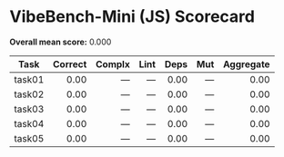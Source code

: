 # VibeBench-Mini (JS) Scorecard

**Overall mean score:** 0.000

| Task | Correct | Complx | Lint | Deps | Mut | Aggregate |
|---|---:|---:|---:|---:|---:|---:|
| task01 | 0.00 | — | — | 0.00 | — | 0.00 |
| task02 | 0.00 | — | — | 0.00 | — | 0.00 |
| task03 | 0.00 | — | — | 0.00 | — | 0.00 |
| task04 | 0.00 | — | — | 0.00 | — | 0.00 |
| task05 | 0.00 | — | — | 0.00 | — | 0.00 |
